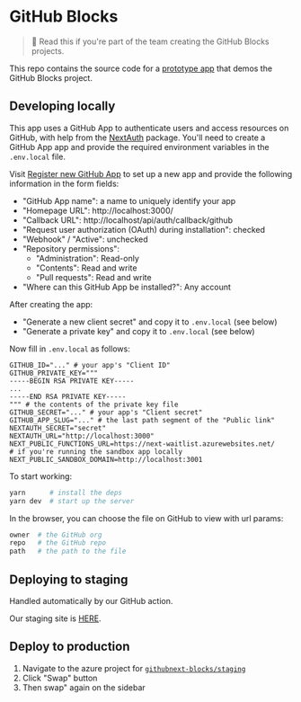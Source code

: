 # GitHub Blocks

> 📣 Read this if you're part of the team creating the GitHub Blocks projects.

This repo contains the source code for a [prototype app](https://blocks.githubnext.com/) that demos the GitHub Blocks project.

## Developing locally

This app uses a GitHub App to authenticate users and access resources on GitHub, with help from the [NextAuth](https://next-auth.js.org/) package. You'll need to create a GitHub App app and provide the required environment variables in the `.env.local` file.

Visit [Register new GitHub App](https://github.com/settings/apps/new) to set up a new app and provide the following information in the form fields:

- "GitHub App name": a name to uniquely identify your app
- "Homepage URL": http://localhost:3000/
- "Callback URL": http://localhost/api/auth/callback/github
- "Request user authorization (OAuth) during installation": checked
- "Webhook" / "Active": unchecked
- "Repository permissions":
  - "Administration": Read-only
  - "Contents": Read and write
  - "Pull requests": Read and write
- "Where can this GitHub App be installed?": Any account

After creating the app:

- "Generate a new client secret" and copy it to `.env.local` (see below)
- "Generate a private key" and copy it to `.env.local` (see below)

Now fill in `.env.local` as follows:

```
GITHUB_ID="..." # your app's "Client ID"
GITHUB_PRIVATE_KEY="""
-----BEGIN RSA PRIVATE KEY-----
...
-----END RSA PRIVATE KEY-----
""" # the contents of the private key file
GITHUB_SECRET="..." # your app's "Client secret"
GITHUB_APP_SLUG="..." # the last path segment of the "Public link"
NEXTAUTH_SECRET="secret"
NEXTAUTH_URL="http://localhost:3000"
NEXT_PUBLIC_FUNCTIONS_URL=https://next-waitlist.azurewebsites.net/
# if you're running the sandbox app locally
NEXT_PUBLIC_SANDBOX_DOMAIN=http://localhost:3001
```

To start working:

```bash
yarn      # install the deps
yarn dev  # start up the server
```

In the browser, you can choose the file on GitHub to view with url params:

```bash
owner  # the GitHub org
repo   # the GitHub repo
path   # the path to the file
```

## Deploying to staging

Handled automatically by our GitHub action.

Our staging site is [HERE](https://githubnext-blocks-staging.azurewebsites.net/githubnext/blocks-tutorial?path=README.md).

## Deploy to production

1. Navigate to the azure project for [`githubnext-blocks/staging`](https://portal.azure.com/#@githubazure.onmicrosoft.com/resource/subscriptions/b394e68d-7472-42fd-bb1c-d73cb7f4fd3c/resourceGroups/githubnext-blocks-rg/providers/Microsoft.Web/sites/githubnext-blocks/slots/staging/appServices)
2. Click "Swap" button
3. Then swap" again on the sidebar
